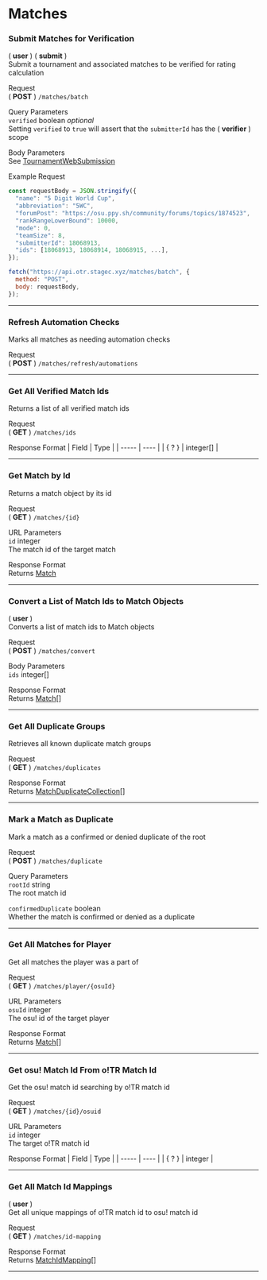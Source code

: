 # Matches

### Submit Matches for Verification

( **user** ) ( **submit** )\
Submit a tournament and associated matches to be verified for rating calculation

Request\
( **POST** ) `/matches/batch`

Query Parameters\
`verified` boolean *optional*\
Setting `verified` to `true` will assert that the `submitterId` has the ( **verifier** ) scope

Body Parameters\
See [TournamentWebSubmission](/api/objects/en.md#tournamentwebsubmission)

Example Request
```js
const requestBody = JSON.stringify({
  "name": "5 Digit World Cup",
  "abbreviation": "5WC",
  "forumPost": "https://osu.ppy.sh/community/forums/topics/1874523",
  "rankRangeLowerBound": 10000,
  "mode": 0,
  "teamSize": 8,
  "submitterId": 18068913,
  "ids": [18068913, 18068914, 18068915, ...],
});

fetch("https://api.otr.stagec.xyz/matches/batch", {
  method: "POST",
  body: requestBody,
});
```

---

### Refresh Automation Checks

Marks all matches as needing automation checks

Request\
( **POST** ) `/matches/refresh/automations`

---

### Get All Verified Match Ids

Returns a list of all verified match ids

Request\
( **GET** ) `/matches/ids`

Response Format
| Field | Type |
| ----- | ---- |
| { ? } | integer[] |

---

### Get Match by Id

Returns a match object by its id

Request\
( **GET** ) `/matches/{id}`

URL Parameters\
`id` integer\
The match id of the target match

Response Format\
Returns [Match](/api/objects/en.md#match)

---

### Convert a List of Match Ids to Match Objects

( **user** )\
Converts a list of match ids to Match objects

Request\
( **POST** ) `/matches/convert`

Body Parameters\
`ids` integer[]

Response Format\
Returns [Match](/api/objects/en.md#match)[]

---

### Get All Duplicate Groups

Retrieves all known duplicate match groups

Request\
( **GET** ) `/matches/duplicates`

Response Format\
Returns [MatchDuplicateCollection](/api/objects/en.md#matchduplicatecollection)[]

---

### Mark a Match as Duplicate

Mark a match as a confirmed or denied duplicate of the root

Request\
( **POST** ) `/matches/duplicate`

Query Parameters\
`rootId` string\
The root match id

`confirmedDuplicate` boolean\
Whether the match is confirmed or denied as a duplicate

---

### Get All Matches for Player

Get all matches the player was a part of

Request\
( **GET** ) `/matches/player/{osuId}`

URL Parameters\
`osuId` integer\
The osu! id of the target player

Response Format\
Returns [Match](/api/objects/en.md#match)[]

---

### Get osu! Match Id From o!TR Match Id

Get the osu! match id searching by o!TR match id

Request\
( **GET** ) `/matches/{id}/osuid`

URL Parameters\
`id` integer\
The target o!TR match id

Response Format
| Field | Type |
| ----- | ---- |
| { ? } | integer |

---

### Get All Match Id Mappings

( **user** )\
Get all unique mappings of o!TR match id to osu! match id

Request\
( **GET** ) `/matches/id-mapping`

Response Format\
Returns [MatchIdMapping](/api/objects/en.md#matchidmapping)[]

---